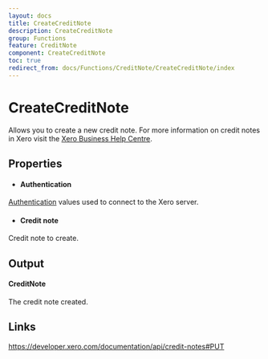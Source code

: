 ```yaml
---
layout: docs
title: CreateCreditNote
description: CreateCreditNote
group: Functions
feature: CreditNote
component: CreateCreditNote
toc: true
redirect_from: docs/Functions/CreditNote/CreateCreditNote/index
---
```

CreateCreditNote
============

Allows you to create a new credit note. For more information on credit notes in Xero visit the [Xero Business Help Centre](https://help.xero.com/int/Accounts_AR_AddCredit).


Properties
----------

- #### Authentication
[Authentication](../../../Common/Authentication/Index.md) values used to connect to the Xero server.
- #### Credit note
Credit note to create.


Output
-----
#### CreditNote
The credit note created.

Links
-----

https://developer.xero.com/documentation/api/credit-notes#PUT
